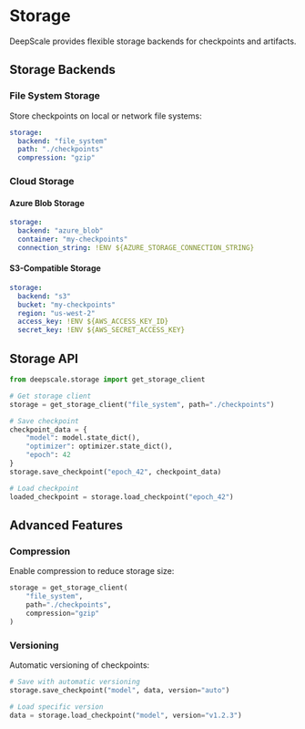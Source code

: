 # Storage

DeepScale provides flexible storage backends for checkpoints and artifacts.

## Storage Backends

### File System Storage

Store checkpoints on local or network file systems:

```yaml
storage:
  backend: "file_system"
  path: "./checkpoints"
  compression: "gzip"
```

### Cloud Storage

#### Azure Blob Storage

```yaml
storage:
  backend: "azure_blob"
  container: "my-checkpoints"
  connection_string: !ENV ${AZURE_STORAGE_CONNECTION_STRING}
```

#### S3-Compatible Storage

```yaml
storage:
  backend: "s3"
  bucket: "my-checkpoints"
  region: "us-west-2"
  access_key: !ENV ${AWS_ACCESS_KEY_ID}
  secret_key: !ENV ${AWS_SECRET_ACCESS_KEY}
```

## Storage API

```python
from deepscale.storage import get_storage_client

# Get storage client
storage = get_storage_client("file_system", path="./checkpoints")

# Save checkpoint
checkpoint_data = {
    "model": model.state_dict(),
    "optimizer": optimizer.state_dict(),
    "epoch": 42
}
storage.save_checkpoint("epoch_42", checkpoint_data)

# Load checkpoint
loaded_checkpoint = storage.load_checkpoint("epoch_42")
```

## Advanced Features

### Compression

Enable compression to reduce storage size:

```python
storage = get_storage_client(
    "file_system",
    path="./checkpoints",
    compression="gzip"
)
```

### Versioning

Automatic versioning of checkpoints:

```python
# Save with automatic versioning
storage.save_checkpoint("model", data, version="auto")

# Load specific version
data = storage.load_checkpoint("model", version="v1.2.3")
```